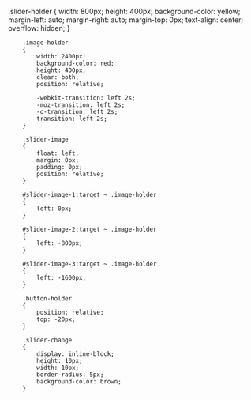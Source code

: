  .slider-holder
        {
            width: 800px;
            height: 400px;
            background-color: yellow;
            margin-left: auto;
            margin-right: auto;
            margin-top: 0px;
            text-align: center;
            overflow: hidden;
        }
        
        .image-holder
        {
            width: 2400px;
            background-color: red;
            height: 400px;
            clear: both;
            position: relative;
            
            -webkit-transition: left 2s;
            -moz-transition: left 2s;
            -o-transition: left 2s;
            transition: left 2s;
        }
        
        .slider-image
        {
            float: left;
            margin: 0px;
            padding: 0px;
            position: relative;
        }
        
        #slider-image-1:target ~ .image-holder
        {
            left: 0px;
        }
        
        #slider-image-2:target ~ .image-holder
        {
            left: -800px;
        }
        
        #slider-image-3:target ~ .image-holder
        {
            left: -1600px;
        }
        
        .button-holder
        {
            position: relative;
            top: -20px;
        }
        
        .slider-change
        {
            display: inline-block;
            height: 10px;
            width: 10px;
            border-radius: 5px;
            background-color: brown;
        }
